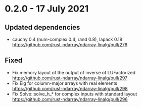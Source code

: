 0.2.0 - 17 July 2021
=====================

Updated dependencies
---------------------
- cauchy 0.4 (num-complex 0.4, rand 0.8), lapack 0.18 https://github.com/rust-ndarray/ndarray-linalg/pull/276

Fixed
-----
- Fix memory layout of the output of inverse of LUFactorized https://github.com/rust-ndarray/ndarray-linalg/pull/297
- Fix Eig for column-major arrays with real elements https://github.com/rust-ndarray/ndarray-linalg/pull/298
- Fix Solve::solve_h_* for complex inputs with standard layout https://github.com/rust-ndarray/ndarray-linalg/pull/296
